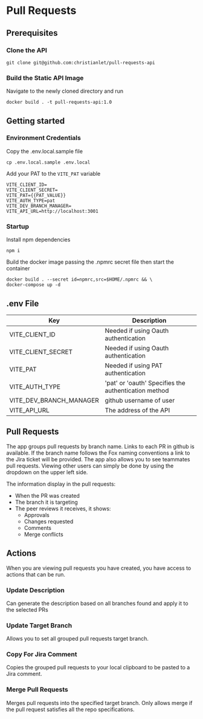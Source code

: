 # Pull Requests

## Prerequisites

### Clone the API

```
git clone git@github.com:christianlet/pull-requests-api
```

### Build the Static API Image

Navigate to the newly cloned directory and run

```
docker build . -t pull-requests-api:1.0
```

## Getting started

### Environment Credentials

Copy the .env.local.sample file

```
cp .env.local.sample .env.local
```

Add your PAT to the `VITE_PAT` variable

```
VITE_CLIENT_ID=
VITE_CLIENT_SECRET=
VITE_PAT={{PAT_VALUE}}
VITE_AUTH_TYPE=pat
VITE_DEV_BRANCH_MANAGER=
VITE_API_URL=http://localhost:3001
```

### Startup

Install npm dependencies

```
npm i
```

Build the docker image passing the .npmrc secret file then start the container

```
docker build . --secret id=npmrc,src=$HOME/.npmrc && \
docker-compose up -d
```

## .env File

|Key|Description|
|-|-|
|VITE_CLIENT_ID|Needed if using Oauth authentication|
|VITE_CLIENT_SECRET|Needed if using Oauth authentication|
|VITE_PAT|Needed if using PAT authentication|
|VITE_AUTH_TYPE|'pat' or 'oauth' Specifies the authentication method|
|VITE_DEV_BRANCH_MANAGER|github username of user|
|VITE_API_URL|The address of the API|

## Pull Requests

The app groups pull requests by branch name. Links to each PR in github is available. If the branch name follows the Fox naming conventions a link to the Jira ticket will be provided. The app also allows you to see teammates pull requests. Viewing other users can simply be done by using the dropdown on the upper left side.

The information display in the pull requests:
- When the PR was created
- The branch it is targeting
- The peer reviews it receives, it shows:
  - Approvals
  - Changes requested
  - Comments
  - Merge conflicts

## Actions

When you are viewing pull requests you have created, you have access to actions that can be run.

### Update Description

Can generate the description based on all branches found and apply it to the selected PRs

### Update Target Branch

Allows you to set all grouped pull requests target branch.

### Copy For Jira Comment

Copies the grouped pull requests to your local clipboard to be pasted to a Jira comment.

### Merge Pull Requests

Merges pull requests into the specified target branch. Only allows merge if the pull request satisfies all the repo specifications.
